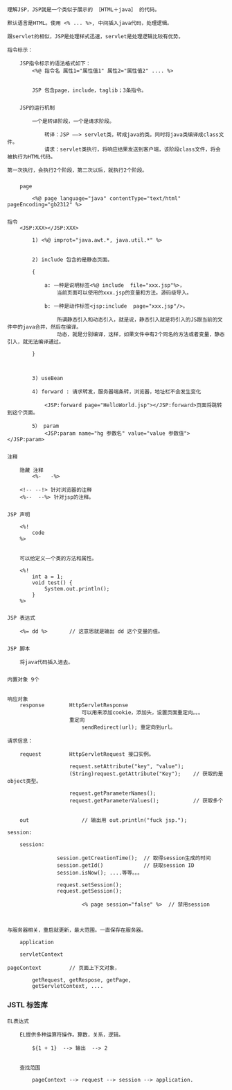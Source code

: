 ###

    理解JSP，JSP就是一个类似于展示的 ［HTML＋java］ 的代码。

    默认语言是HTML。使用 <% ... %>, 中间插入java代码，处理逻辑。

    跟servlet的相似，JSP是处理样式迅速，servlet是处理逻辑比较有优势。

    指令标示：

        JSP指令标示的语法格式如下：
            <%@ 指令名 属性1="属性值1" 属性2="属性值2" .... %>


            JSP 包含page，include，taglib；3条指令。


###

        JSP的运行机制

            一个是转译阶段，一个是请求阶段。

                转译：JSP ——> servlet类，转成java的类。同时将java类编译成class文件。
                请求：servlet类执行，将响应结果发送到客户端，该阶段class文件，将会被执行为HTML代码。

    第一次执行，会执行2个阶段，第二次以后，就执行2个阶段。


###
        page

            <%@ page language="java" contentType="text/html" pageEncoding="gb2312" %>


###

    指令
        <JSP:XXX></JSP:XXX>

            1) <%@ improt="java.awt.*, java.util.*" %>


            2) include 包含的是静态页面。

            {

                a: 一种是说明标签<%@ include  file="xxx.jsp"%>，
                    当前页面可以使用的xxx.jsp的变量和方法。源码级导入。

                b: 一种是动作标签<jsp:include  page="xxx.jsp"/>。

                    所谓静态引入和动态引入，就是说，静态引入就是将引入的JS跟当前的文件中的java合并，然后在编译。
                    动态，就是分别编译，这样，如果文件中有2个同名的方法或者变量，静态引入，就无法编译通过。

            }



            3) useBean

            4) forward : 请求转发，服务器端条转，浏览器，地址栏不会发生变化

                <JSP:forward page="HelloWorld.jsp"></JSP:forward>页面将跳转到这个页面。

            5） param
                <JSP:param name="hg 参数名" value="value 参数值"></JSP:param>

###
    注释

        隐藏 注释
            <%-   -%>

        <!-- --!> 针对浏览器的注释
        <%--  --%> 针对jsp的注释。





###

    JSP 声明

        <%!
            code
        %>


        可以给定义一个类的方法和属性。

        <%!
            int a = 1;
            void test() {
                System.out.println();
            }
        %>




###

    JSP 表达式

        <%= dd %>       // 这意思就是输出 dd 这个变量的值。




###

    JSP 脚本

        将java代码插入进去。





###

    内置对象 9个


    响应对象
        response        HttpServletResponse
                            可以用来添加cookie，添加头，设置页面重定向。。。
                        重定向
                            sendRedirect(url); 重定向到url。

    请求信息：

        request         HttpServletRequest 接口实例。

                        request.setAttribute("key", "value");
                        (String)request.getAttribute("Key");    // 获取的是object类型。

                        request.getParameterNames();
                        request.getParameterValues();           // 获取多个


        out                 // 输出用 out.println("fuck jsp.");

    session:

        session:

                    session.getCreationTime();  // 取得session生成的时间
                    session.getId()             // 获取session ID
                    session.isNow(); ....等等。。。

                    request.setSession();
                    request.getSession();

                            <% page session="false" %>  // 禁用session



    与服务器相关，重启就更新，最大范围。一直保存在服务器。

        application

        servletContext

    pageContext         // 页面上下文对象，

            getRequest, getRespose, getPage,
            getServletContext, ....








### JSTL 标签库

    EL表达式

        EL提供多种运算符操作。算数，关系，逻辑。

            ${1 + 1}  --> 输出  --> 2


        查找范围

            pageContext --> request --> session --> application.

























###















